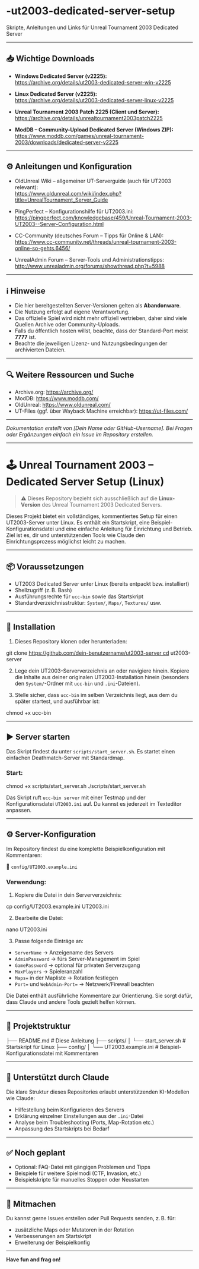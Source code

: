 # -ut2003-dedicated-server-setup
Skripte, Anleitungen und Links für Unreal Tournament 2003 Dedicated Server

---

## 📥 Wichtige Downloads

- **Windows Dedicated Server (v2225):**  
  https://archive.org/details/ut2003-dedicated-server-win-v2225

- **Linux Dedicated Server (v2225):**  
  https://archive.org/details/ut2003-dedicated-server-linux-v2225

- **Unreal Tournament 2003 Patch 2225 (Client und Server):**  
  https://archive.org/details/unrealtournament2003patch2225

- **ModDB – Community-Upload Dedicated Server (Windows ZIP):**  
  https://www.moddb.com/games/unreal-tournament-2003/downloads/dedicated-server-v2225

---

## ⚙️ Anleitungen und Konfiguration

- OldUnreal Wiki – allgemeiner UT-Serverguide (auch für UT2003 relevant):  
  https://www.oldunreal.com/wiki/index.php?title=UnrealTournament_Server_Guide

- PingPerfect – Konfigurationshilfe für UT2003.ini:  
  https://pingperfect.com/knowledgebase/459/Unreal-Tournament-2003-UT2003--Server-Configuration.html

- CC-Community (deutsches Forum – Tipps für Online & LAN):  
  https://www.cc-community.net/threads/unreal-tournament-2003-online-so-gehts.6456/

- UnrealAdmin Forum – Server-Tools und Administrationstipps:  
  http://www.unrealadmin.org/forums/showthread.php?t=5988

---

## ℹ️ Hinweise

- Die hier bereitgestellten Server-Versionen gelten als **Abandonware**.
- Die Nutzung erfolgt auf eigene Verantwortung.
- Das offizielle Spiel wird nicht mehr offiziell vertrieben, daher sind viele Quellen Archive oder Community-Uploads.
- Falls du öffentlich hosten willst, beachte, dass der Standard-Port meist **7777** ist.
- Beachte die jeweiligen Lizenz- und Nutzungsbedingungen der archivierten Dateien.

---

## 🔍 Weitere Ressourcen und Suche

- Archive.org: https://archive.org/
- ModDB: https://www.moddb.com/
- OldUnreal: https://www.oldunreal.com/
- UT-Files (ggf. über Wayback Machine erreichbar): https://ut-files.com/

---

*Dokumentation erstellt von [Dein Name oder GitHub-Username].*
*Bei Fragen oder Ergänzungen einfach ein Issue im Repository erstellen.*


---

# 🕹️ Unreal Tournament 2003 – Dedicated Server Setup (Linux)

> ⚠️ Dieses Repository bezieht sich ausschließlich auf die **Linux-Version** des Unreal Tournament 2003 Dedicated Servers.

Dieses Projekt bietet ein vollständiges, kommentiertes Setup für einen UT2003-Server unter Linux. Es enthält ein Startskript, eine Beispiel-Konfigurationsdatei und eine einfache Anleitung für Einrichtung und Betrieb. Ziel ist es, dir und unterstützenden Tools wie Claude den Einrichtungsprozess möglichst leicht zu machen.

---

## 📦 Voraussetzungen

- UT2003 Dedicated Server unter Linux (bereits entpackt bzw. installiert)
- Shellzugriff (z. B. Bash)
- Ausführungsrechte für `ucc-bin` sowie das Startskript
- Standardverzeichnisstruktur: `System/`, `Maps/`, `Textures/` usw.

---

## 🚀 Installation

1. Dieses Repository klonen oder herunterladen:

git clone https://github.com/dein-benutzername/ut2003-server cd ut2003-server



2. Lege dein UT2003-Serververzeichnis an oder navigiere hinein. Kopiere die Inhalte aus deiner originalen UT2003-Installation hinein (besonders den `System/`-Ordner mit `ucc-bin` und `.ini`-Dateien).

3. Stelle sicher, dass `ucc-bin` im selben Verzeichnis liegt, aus dem du später startest, und ausführbar ist:

chmod +x ucc-bin


---

## ▶️ Server starten

Das Skript findest du unter `scripts/start_server.sh`. Es startet einen einfachen Deathmatch-Server mit Standardmap.

### Start:

chmod +x scripts/start_server.sh ./scripts/start_server.sh


Das Skript ruft `ucc-bin server` mit einer Testmap und der Konfigurationsdatei `UT2003.ini` auf. Du kannst es jederzeit im Texteditor anpassen.

---

## ⚙️ Server-Konfiguration

Im Repository findest du eine komplette Beispielkonfiguration mit Kommentaren:

🔧 `config/UT2003.example.ini`

### Verwendung:

1. Kopiere die Datei in dein Serververzeichnis:

cp config/UT2003.example.ini UT2003.ini


2. Bearbeite die Datei:

nano UT2003.ini


3. Passe folgende Einträge an:
- `ServerName` → Anzeigename des Servers
- `AdminPassword` → fürs Server-Management im Spiel
- `GamePassword` → optional für privaten Serverzugang
- `MaxPlayers` → Spieleranzahl
- `Maps=` in der Mapliste → Rotation festlegen
- `Port=` und `WebAdmin-Port=` → Netzwerk/Firewall beachten

Die Datei enthält ausführliche Kommentare zur Orientierung. Sie sorgt dafür, dass Claude und andere Tools gezielt helfen können.

---

## 📁 Projektstruktur

├── README.md                     # Diese Anleitung ├── scripts/ │   └── start_server.sh           # Startskript für Linux ├── config/ │   └── UT2003.example.ini        # Beispiel-Konfigurationsdatei mit Kommentaren


---

## 🧠 Unterstützt durch Claude

Die klare Struktur dieses Repositories erlaubt unterstützenden KI-Modellen wie Claude:

- Hilfestellung beim Konfigurieren des Servers
- Erklärung einzelner Einstellungen aus der `.ini`-Datei
- Analyse beim Troubleshooting (Ports, Map-Rotation etc.)
- Anpassung des Startskripts bei Bedarf

---

## ✅ Noch geplant

- Optional: FAQ-Datei mit gängigen Problemen und Tipps
- Beispiele für weitere Spielmodi (CTF, Invasion, etc.)
- Beispielskripte für manuelles Stoppen oder Neustarten

---

## 💬 Mitmachen

Du kannst gerne Issues erstellen oder Pull Requests senden, z. B. für:

- zusätzliche Maps oder Mutatoren in der Rotation
- Verbesserungen am Startskript
- Erweiterung der Beispielkonfig

---

**Have fun and frag on!**
